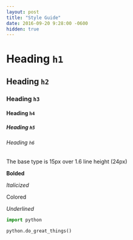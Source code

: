 ```yaml
---
layout: post
title: "Style Guide"
date: 2016-09-20 9:28:00 -0600
hidden: true
---
```


# Heading `h1`

## Heading `h2`

### Heading `h3`

#### Heading `h4`

##### Heading `h5`

###### Heading `h6`

The base type is 15px over 1.6 line height (24px)

**Bolded**

*Italicized*

<a>Colored</a>

_Underlined_

```python
import python

python.do_great_things()
```
